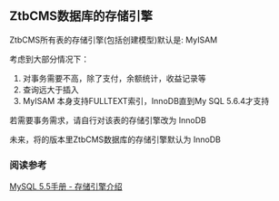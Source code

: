 ## ZtbCMS数据库的存储引擎

ZtbCMS所有表的存储引擎(包括创建模型)默认是: MyISAM

考虑到大部分情况下：

1. 对事务需要不高，除了支付，余额统计，收益记录等
2. 查询远大于插入
3. MyISAM 本身支持FULLTEXT索引，InnoDB直到My SQL 5.6.4才支持

若需要事务需求，请自行对该表的存储引擎改为 InnoDB

未来，将的版本里ZtbCMS数据库的存储引擎默认为 InnoDB

### 阅读参考

[MySQL 5.5手册 - 存储引擎介绍](http://dev.mysql.com/doc/refman/5.5/en/storage-engines.html)



